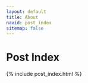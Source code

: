 ```yaml
---
layout: default
title: About
navid: post_index
sitemap: false
---
```


# Post Index

{% include post_index.html %}